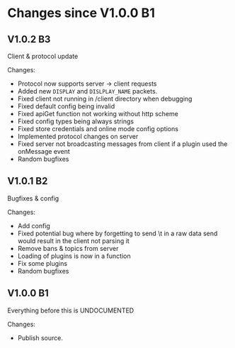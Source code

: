 
# Changes since V1.0.0 B1

## V1.0.2 B3

Client & protocol update

Changes:

- Protocol now supports server -> client requests
- Added new `DISPLAY` and `DISLPLAY_NAME` packets.
- Fixed client not running in /client directory when debugging
- Fixed default config being invalid
- Fixed apiGet function not working without http scheme
- Fixed config types being always strings
- Fixed store credentials and online mode config options
- Implemented protocol changes on server
- Fixed server not broadcasting messages from client if a plugin used the onMessage event
- Random bugfixes

## V1.0.1 B2

Bugfixes & config

Changes:

- Add config
- Fixed potential bug where by forgetting to send \t in a raw data send would result in the client not parsing it
- Remove bans & topics from server
- Loading of plugins is now in a function
- Fix some plugins
- Random bugfixes

## V1.0.0 B1

Everything before this is UNDOCUMENTED

Changes:

- Publish source.

